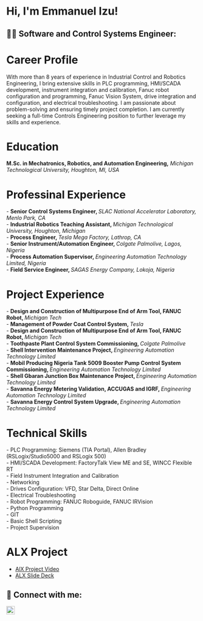 <h1>Hi, I'm Emmanuel Izu!</h1>

<h2>👨‍💻 Software and Control Systems Engineer:</h2>
<h1>Career Profile</h1>
With more than 8 years of experience in Industrial Control and Robotics Engineering, I bring extensive skills in PLC programming, HMI/SCADA development, instrument integration and calibration, Fanuc robot configuration and programming, Fanuc Vision System, drive integration and configuration, and electrical troubleshooting. I am passionate about problem-solving and ensuring timely project completion. I am currently seeking a full-time Controls Engineering position to further leverage my skills and experience.

<h1>Education</h1>
<b>M.Sc. in Mechatronics, Robotics, and Automation Engineering,</b> <em> Michigan Technological University, Houghton, MI, USA</em>

<h1>Professinal Experience</h1>
- <b>Senior Control Systems Engineer, </b> <em>SLAC National Accelerator Laboratory, Menlo Park, CA</em><br>
- <b>Industrial Robotics Teaching Assistant, </b> <em>Michigan Technological University, Houghton, Michigan</em><br>
- <b>Process Engineer, </b> <em>Tesla Mega Factory, Lathrop, CA</em><br>
- <b>Senior Instrument/Automation Engineer, </b> <em>Colgate Palmolive, Lagos, Nigeria</em><br>
- <b>Process Automation Supervisor, </b> <em>Engineering Automation Technology Limited, Nigeria</em><br>
- <b>Field Service Engineer, </b> <em>SAGAS Energy Company, Lokoja, Nigeria</em><br>

<h1>Project Experience</h1>
- <b>Design and Construction of Multipurpose End of Arm Tool, FANUC Robot, </b> <em>Michigan Tech</em><br>
- <b>Management of Powder Coat Control System, </b> <em>Tesla</em><br>
- <b>Design and Construction of Multipurpose End of Arm Tool, FANUC Robot, </b> <em>Michigan Tech</em><br>
- <b>Toothpaste Plant Control System Commissioning, </b> <em>Colgate Palmolive</em><br>
- <b>Shell Intervention Maintenance Project, </b> <em>Engineering Automation Technology Limited</em><br>
- <b>Mobil Producing Nigeria Tank 5009 Booster Pump Control System Commissioning, </b> <em>Engineering Automation Technology Limited</em><br>
- <b>Shell Gbaran Junction Box Maintenance Project, </b> <em>Engineering Automation Technology Limited</em><br>
- <b>Savanna Energy Metering Validation, ACCUGAS and IGRF, </b> <em>Engineering Automation Technology Limited</em><br>
- <b>Savanna Energy Control System Upgrade, </b> <em>Engineering Automation Technology Limited</em><br>

<h1>Technical Skills</h1>
- PLC Programming: Siemens (TIA Portal), Allen Bradley (RSLogix/Studio5000 and RSLogix 500)<br>
- HMI/SCADA Development: FactoryTalk View ME and SE, WINCC Flexible RT<br>
- Field Instrument Integration and Calibration<br>
- Networking<br>
- Drives Configuration: VFD, Star Delta, Direct Online<br>
- Electrical Troubleshooting<br>
- Robot Programming: FANUC Roboguide, FANUC IRVision<br>
- Python Programming<br>
- GIT<br>
- Basic Shell Scripting<br>
- Project Supervision

<h1>ALX Project</h1>

- [AlX Project Video](https://youtu.be/6Vpyv10fQ0k)
- [ALX Slide Deck](https://drive.google.com/file/d/1dvhhYbKO8G2NqONc1Uj1X90afZ5xzSZy/view?usp=sharing)

<h2> 🤳 Connect with me:</h2>

[<img align="left" alt="EmmanuelIzu | LinkedIn" width="22px" src="https://cdn.jsdelivr.net/npm/simple-icons@v3/icons/linkedin.svg" />][linkedin]

[linkedin]: https://www.linkedin.com/in/emmanuelizunkwocha/

